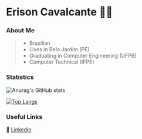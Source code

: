 # Erison Cavalcante :man_technologist:

### About Me

> - Brazilian
> - Lives in Belo Jardim (PE)
> - Graduating in Computer Engineering (UFPB)
> - Computer Technical (IFPE)




### Statistics

![Anurag's GitHub stats](https://github-readme-stats.vercel.app/api?username=erison7596&show_icons=true&theme=tokyonight&count_private=true)

[![Top Langs](https://github-readme-stats.vercel.app/api/top-langs/?username=erison7596&layout=compact)](https://github.com/anuraghazra/github-readme-stats)

### Useful Links


:link: [Linkedin](https://www.linkedin.com/in/erison-cavalcante-9402a714a/) <br>
